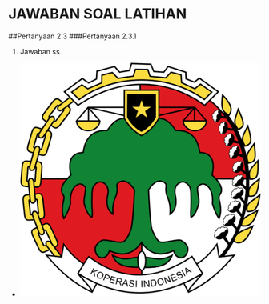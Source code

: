 # JAWABAN SOAL LATIHAN

##Pertanyaan 2.3
###Pertanyaan 2.3.1
1. Jawaban ss
* <img src="./ss/ssnomor2.png">